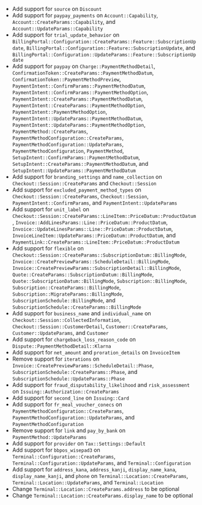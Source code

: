 * Add support for `source` on `Discount`
* Add support for `paypay_payments` on `Account::Capability`, `Account::CreateParams::Capability`, and `Account::UpdateParams::Capability`
* Add support for `trial_update_behavior` on `BillingPortal::Configuration::CreateParams::Feature::SubscriptionUpdate`, `BillingPortal::Configuration::Feature::SubscriptionUpdate`, and `BillingPortal::Configuration::UpdateParams::Feature::SubscriptionUpdate`
* Add support for `paypay` on `Charge::PaymentMethodDetail`, `ConfirmationToken::CreateParams::PaymentMethodDatum`, `ConfirmationToken::PaymentMethodPreview`, `PaymentIntent::ConfirmParams::PaymentMethodDatum`, `PaymentIntent::ConfirmParams::PaymentMethodOption`, `PaymentIntent::CreateParams::PaymentMethodDatum`, `PaymentIntent::CreateParams::PaymentMethodOption`, `PaymentIntent::PaymentMethodOption`, `PaymentIntent::UpdateParams::PaymentMethodDatum`, `PaymentIntent::UpdateParams::PaymentMethodOption`, `PaymentMethod::CreateParams`, `PaymentMethodConfiguration::CreateParams`, `PaymentMethodConfiguration::UpdateParams`, `PaymentMethodConfiguration`, `PaymentMethod`, `SetupIntent::ConfirmParams::PaymentMethodDatum`, `SetupIntent::CreateParams::PaymentMethodDatum`, and `SetupIntent::UpdateParams::PaymentMethodDatum`
* Add support for `branding_settings` and `name_collection` on `Checkout::Session::CreateParams` and `Checkout::Session`
* Add support for `excluded_payment_method_types` on `Checkout::Session::CreateParams`, `Checkout::Session`, `PaymentIntent::ConfirmParams`, and `PaymentIntent::UpdateParams`
* Add support for `unit_label` on `Checkout::Session::CreateParams::LineItem::PriceDatum::ProductDatum`, `Invoice::AddLinesParams::Line::PriceDatum::ProductDatum`, `Invoice::UpdateLinesParams::Line::PriceDatum::ProductDatum`, `InvoiceLineItem::UpdateParams::PriceDatum::ProductDatum`, and `PaymentLink::CreateParams::LineItem::PriceDatum::ProductDatum`
* Add support for `flexible` on `Checkout::Session::CreateParams::SubscriptionDatum::BillingMode`, `Invoice::CreatePreviewParams::ScheduleDetail::BillingMode`, `Invoice::CreatePreviewParams::SubscriptionDetail::BillingMode`, `Quote::CreateParams::SubscriptionDatum::BillingMode`, `Quote::SubscriptionDatum::BillingMode`, `Subscription::BillingMode`, `Subscription::CreateParams::BillingMode`, `Subscription::MigrateParams::BillingMode`, `SubscriptionSchedule::BillingMode`, and `SubscriptionSchedule::CreateParams::BillingMode`
* Add support for `business_name` and `individual_name` on `Checkout::Session::CollectedInformation`, `Checkout::Session::CustomerDetail`, `Customer::CreateParams`, `Customer::UpdateParams`, and `Customer`
* Add support for `chargeback_loss_reason_code` on `Dispute::PaymentMethodDetail::Klarna`
* Add support for `net_amount` and `proration_details` on `InvoiceItem`
* Remove support for `iterations` on `Invoice::CreatePreviewParams::ScheduleDetail::Phase`, `SubscriptionSchedule::CreateParams::Phase`, and `SubscriptionSchedule::UpdateParams::Phase`
* Add support for `fraud_disputability_likelihood` and `risk_assessment` on `Issuing::Authorization::CreateParams`
* Add support for `second_line` on `Issuing::Card`
* Add support for `fr_meal_voucher_conecs` on `PaymentMethodConfiguration::CreateParams`, `PaymentMethodConfiguration::UpdateParams`, and `PaymentMethodConfiguration`
* Remove support for `link` and `pay_by_bank` on `PaymentMethod::UpdateParams`
* Add support for `provider` on `Tax::Settings::Default`
* Add support for `bbpos_wisepad3` on `Terminal::Configuration::CreateParams`, `Terminal::Configuration::UpdateParams`, and `Terminal::Configuration`
* Add support for `address_kana`, `address_kanji`, `display_name_kana`, `display_name_kanji`, and `phone` on `Terminal::Location::CreateParams`, `Terminal::Location::UpdateParams`, and `Terminal::Location`
* Change `Terminal::Location::CreateParams.address` to be optional
* Change `Terminal::Location::CreateParams.display_name` to be optional